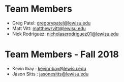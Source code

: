 # Team Members
- Greg Patel: gregorypatel@lewisu.edu
- Matt Vitt: matthewrvitt@lewisu.edu
- Nick Rodriguez: nicholaserodriguez01@lewisu.edu


# Team Members - Fall 2018
- Kevin Ibay : kevinribay@lewisu.edu
- Jason Sitts : jasonesitts@lewisu.edu
